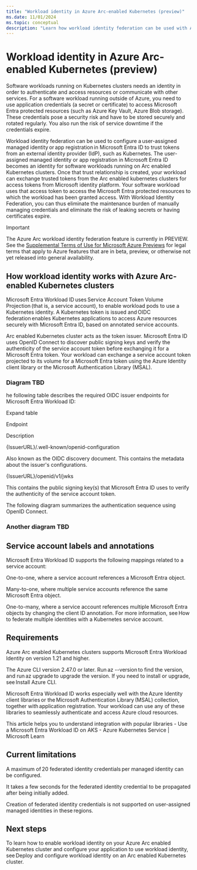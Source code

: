 ```yaml
---
title: "Workload identity in Azure Arc-enabled Kubernetes (preview)"
ms.date: 11/01/2024
ms.topic: conceptual
description: "Learn how workload identity federation can be used with Azure Arc-enabled Kubernetes clusters.."
---
```


# Workload identity in Azure Arc-enabled Kubernetes (preview)

Software workloads running on Kubernetes clusters needs an identity in order to authenticate and access resources or communicate with other services. For a software workload running outside of Azure, you need to use application credentials (a secret or certificate) to access Microsoft Entra protected resources (such as Azure Key Vault, Azure Blob storage). These credentials pose a security risk and have to be stored securely and rotated regularly. You also run the risk of service downtime if the credentials expire. 

Workload identity federation can be used to configure a user-assigned managed identity or app registration in Microsoft Entra ID to trust tokens from an external identity provider (IdP), such as Kubernetes. The user-assigned managed identity or app registration in Microsoft Entra ID becomes an identity for software workloads running on Arc enabled Kubernetes clusters. Once that trust relationship is created, your workload can exchange trusted tokens from the Arc enabled kubernetes clusters for access tokens from Microsoft identity platform. Your software workload uses that access token to access the Microsoft Entra protected resources to which the workload has been granted access. With Workload Identity Federation, you can thus eliminate the maintenance burden of manually managing credentials and eliminate the risk of leaking secrets or having certificates expire.

> [!IMPORTANT]
> The Azure Arc workload identity federation feature is currently in PREVIEW.
> See the [Supplemental Terms of Use for Microsoft Azure Previews](https://azure.microsoft.com/support/legal/preview-supplemental-terms/) for legal terms that apply to Azure features that are in beta, preview, or otherwise not yet released into general availability.

## How workload identity works with Azure Arc-enabled Kubernetes clusters

Microsoft Entra Workload ID uses Service Account Token Volume Projection (that is, a service account), to enable workload pods to use a Kubernetes identity. A Kubernetes token is issued and OIDC federation enables Kubernetes applications to access Azure resources securely with Microsoft Entra ID, based on annotated service accounts. 

Arc enabled Kubernetes cluster acts as the token issuer. Microsoft Entra ID uses OpenID Connect to discover public signing keys and verify the authenticity of the service account token before exchanging it for a Microsoft Entra token. Your workload can exchange a service account token projected to its volume for a Microsoft Entra token using the Azure Identity client library or the Microsoft Authentication Library (MSAL). 

### Diagram TBD

he following table describes the required OIDC issuer endpoints for Microsoft Entra Workload ID: 

Expand table 

Endpoint 

Description 

{IssuerURL}/.well-known/openid-configuration 

Also known as the OIDC discovery document. This contains the metadata about the issuer's configurations. 

{IssuerURL}/openid/v1/jwks 

This contains the public signing key(s) that Microsoft Entra ID uses to verify the authenticity of the service account token. 

The following diagram summarizes the authentication sequence using OpenID Connect. 

### Another diagram TBD

## Service account labels and annotations

Microsoft Entra Workload ID supports the following mappings related to a service account: 

One-to-one, where a service account references a Microsoft Entra object. 

Many-to-one, where multiple service accounts reference the same Microsoft Entra object. 

One-to-many, where a service account references multiple Microsoft Entra objects by changing the client ID annotation. For more information, see How to federate multiple identities with a Kubernetes service account. 

## Requirements 

Azure Arc enabled Kubernetes clusters supports Microsoft Entra Workload Identity on version 1.21 and higher. 

The Azure CLI version 2.47.0 or later. Run az --version to find the version, and run az upgrade to upgrade the version. If you need to install or upgrade, see Install Azure CLI. 

 Microsoft Entra Workload ID works especially well with the Azure Identity client libraries or the Microsoft Authentication Library (MSAL) collection, together with application registration. Your workload can use any of these libraries to seamlessly authenticate and access Azure cloud resources. 

This article helps you to understand integration with popular libraries - Use a Microsoft Entra Workload ID on AKS - Azure Kubernetes Service | Microsoft Learn  

## Current limitations 

A maximum of 20 federated identity credentials per managed identity can be configured. 

It takes a few seconds for the federated identity credential to be propagated after being initially added. 

Creation of federated identity credentials is not supported on user-assigned managed identities in these regions. 

## Next steps

To learn how to enable workload identity on your Azure Arc enabled Kubernetes cluster and configure your application to use workload identity, see Deploy and configure workload identity on an Arc enabled Kubernetes cluster. 